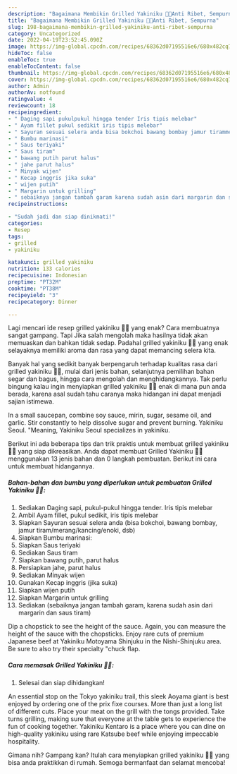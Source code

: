```yaml
---
description: "Bagaimana Membikin Grilled Yakiniku 🍖🍗Anti Ribet, Sempurna"
title: "Bagaimana Membikin Grilled Yakiniku 🍖🍗Anti Ribet, Sempurna"
slug: 198-bagaimana-membikin-grilled-yakiniku-anti-ribet-sempurna
category: Uncategorized
date: 2022-04-19T23:52:45.090Z
image: https://img-global.cpcdn.com/recipes/68362d07195516e6/680x482cq70/grilled-yakiniku-foto-resep-utama.jpg
hideToc: false
enableToc: true
enableTocContent: false
thumbnail: https://img-global.cpcdn.com/recipes/68362d07195516e6/680x482cq70/grilled-yakiniku-foto-resep-utama.jpg
cover: https://img-global.cpcdn.com/recipes/68362d07195516e6/680x482cq70/grilled-yakiniku-foto-resep-utama.jpg
author: Admin
authorAv: notfound
ratingvalue: 4
reviewcount: 18
recipeingredient:
- " Daging sapi pukulpukul hingga tender Iris tipis melebar"
- " Ayam fillet pukul sedikit iris tipis melebar"
- " Sayuran sesuai selera anda bisa bokchoi bawang bombay jamur tirammerangkancingenoki dsb"
- " Bumbu marinasi"
- " Saus teriyaki"
- " Saus tiram"
- " bawang putih parut halus"
- " jahe parut halus"
- " Minyak wijen"
- " Kecap inggris jika suka"
- " wijen putih"
- " Margarin untuk grilling"
- " sebaiknya jangan tambah garam karena sudah asin dari margarin dan saus tiram"
recipeinstructions:

- "Sudah jadi dan siap dinikmati!"
categories:
- Resep
tags:
- grilled
- yakiniku

katakunci: grilled yakiniku 
nutrition: 133 calories
recipecuisine: Indonesian
preptime: "PT32M"
cooktime: "PT38M"
recipeyield: "3"
recipecategory: Dinner

---
```



Lagi mencari ide resep grilled yakiniku 🍖🍗 yang enak? Cara membuatnya sangat gampang. Tapi Jika salah mengolah maka hasilnya tidak akan memuaskan dan bahkan tidak sedap. Padahal grilled yakiniku 🍖🍗 yang enak selayaknya memiliki aroma dan rasa yang dapat memancing selera kita.


Banyak hal yang sedikit banyak berpengaruh terhadap kualitas rasa dari grilled yakiniku 🍖🍗, mulai dari jenis bahan, selanjutnya pemilihan bahan segar dan bagus, hingga cara mengolah dan menghidangkannya. Tak perlu bingung kalau ingin menyiapkan grilled yakiniku 🍖🍗 enak di mana pun anda berada, karena asal sudah tahu caranya maka hidangan ini dapat menjadi sajian istimewa.

In a small saucepan, combine soy sauce, mirin, sugar, sesame oil, and garlic. Stir constantly to help dissolve sugar and prevent burning. Yakiniku Seoul. &#34;Meaning, Yakiniku Seoul specializes in yakiniku.


Berikut ini ada beberapa tips dan trik praktis untuk membuat grilled yakiniku 🍖🍗 yang siap dikreasikan. Anda dapat membuat Grilled Yakiniku 🍖🍗 menggunakan 13 jenis bahan dan 0 langkah pembuatan. Berikut ini cara untuk membuat hidangannya.

<!--inarticleads1-->

##### Bahan-bahan dan bumbu yang diperlukan untuk pembuatan Grilled Yakiniku 🍖🍗:

1. Sediakan  Daging sapi, pukul-pukul hingga tender. Iris tipis melebar
1. Ambil  Ayam fillet, pukul sedikit, iris tipis melebar
1. Siapkan  Sayuran sesuai selera anda (bisa bokchoi, bawang bombay, jamur tiram/merang/kancing/enoki, dsb)
1. Siapkan  Bumbu marinasi:
1. Siapkan  Saus teriyaki
1. Sediakan  Saus tiram
1. Siapkan  bawang putih, parut halus
1. Persiapkan  jahe, parut halus
1. Sediakan  Minyak wijen
1. Gunakan  Kecap inggris (jika suka)
1. Siapkan  wijen putih
1. Siapkan  Margarin untuk grilling
1. Sediakan  (sebaiknya jangan tambah garam, karena sudah asin dari margarin dan saus tiram)


Dip a chopstick to see the height of the sauce. Again, you can measure the height of the sauce with the chopsticks. Enjoy rare cuts of premium Japanese beef at Yakiniku Motoyama Shinjuku in the Nishi-Shinjuku area. Be sure to also try their specialty &#34;chuck flap. 

<!--inarticleads2-->

##### Cara memasak Grilled Yakiniku 🍖🍗:


1. Selesai dan siap dihidangkan!

An essential stop on the Tokyo yakiniku trail, this sleek Aoyama giant is best enjoyed by ordering one of the prix fixe courses. More than just a long list of different cuts. Place your meat on the grill with the tongs provided. Take turns grilling, making sure that everyone at the table gets to experience the fun of cooking together. Yakiniku Kentaro is a place where you can dine on high-quality yakiniku using rare Katsube beef while enjoying impeccable hospitality. 

Gimana nih? Gampang kan? Itulah cara menyiapkan grilled yakiniku 🍖🍗 yang bisa anda praktikkan di rumah. Semoga bermanfaat dan selamat mencoba!
